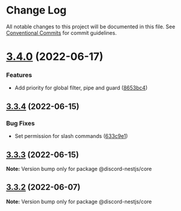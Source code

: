 # Change Log

All notable changes to this project will be documented in this file.
See [Conventional Commits](https://conventionalcommits.org) for commit guidelines.

# [3.4.0](https://github.com/fjodor-rybakov/discord-nestjs/compare/@discord-nestjs/core@3.3.4...@discord-nestjs/core@3.4.0) (2022-06-17)


### Features

* Add priority for global filter, pipe and guard ([8653bc4](https://github.com/fjodor-rybakov/discord-nestjs/commit/8653bc41f0ee4ec025ff8b27d7a28e8b9d7cfce7))





## [3.3.4](https://github.com/fjodor-rybakov/discord-nestjs/compare/@discord-nestjs/core@3.3.3...@discord-nestjs/core@3.3.4) (2022-06-15)


### Bug Fixes

* Set permission for slash commands ([633c9e1](https://github.com/fjodor-rybakov/discord-nestjs/commit/633c9e1ec38b972e7089569c815df46a3084fcae))





## [3.3.3](https://github.com/fjodor-rybakov/discord-nestjs/compare/@discord-nestjs/core@3.3.2...@discord-nestjs/core@3.3.3) (2022-06-15)

**Note:** Version bump only for package @discord-nestjs/core





## [3.3.2](https://github.com/fjodor-rybakov/discord-nestjs/compare/@discord-nestjs/core@3.3.1...@discord-nestjs/core@3.3.2) (2022-06-07)

**Note:** Version bump only for package @discord-nestjs/core
